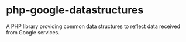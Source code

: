 # php-google-datastructures
A PHP library providing common data structures to reflect data received from Google services.
